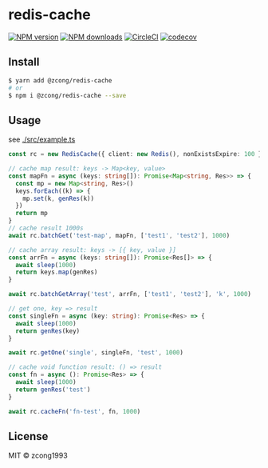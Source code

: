 # redis-cache

[![NPM version](https://img.shields.io/npm/v/@zcong/redis-cache.svg?style=flat)](https://npmjs.com/package/@zcong/redis-cache) [![NPM downloads](https://img.shields.io/npm/dm/@zcong/redis-cache.svg?style=flat)](https://npmjs.com/package/@zcong/redis-cache) [![CircleCI](https://circleci.com/gh/zcong1993/redis-cache/tree/master.svg?style=shield)](https://circleci.com/gh/zcong1993/redis-cache/tree/master) [![codecov](https://codecov.io/gh/zcong1993/redis-cache/branch/master/graph/badge.svg)](https://codecov.io/gh/zcong1993/redis-cache)

## Install

```bash
$ yarn add @zcong/redis-cache
# or
$ npm i @zcong/redis-cache --save
```

## Usage

see [./src/example.ts](./src/example.ts)

```ts
const rc = new RedisCache({ client: new Redis(), nonExistsExpire: 100 })

// cache map result: keys -> Map<key, value>
const mapFn = async (keys: string[]): Promise<Map<string, Res>> => {
  const mp = new Map<string, Res>()
  keys.forEach((k) => {
    mp.set(k, genRes(k))
  })
  return mp
}
// cache result 1000s
await rc.batchGet('test-map', mapFn, ['test1', 'test2'], 1000)

// cache array result: keys -> [{ key, value }]
const arrFn = async (keys: string[]): Promise<Res[]> => {
  await sleep(1000)
  return keys.map(genRes)
}

await rc.batchGetArray('test', arrFn, ['test1', 'test2'], 'k', 1000)

// get one, key => result
const singleFn = async (key: string): Promise<Res> => {
  await sleep(1000)
  return genRes(key)
}

await rc.getOne('single', singleFn, 'test', 1000)

// cache void function result: () => result
const fn = async (): Promise<Res> => {
  await sleep(1000)
  return genRes('test')
}

await rc.cacheFn('fn-test', fn, 1000)
```

## License

MIT &copy; zcong1993
